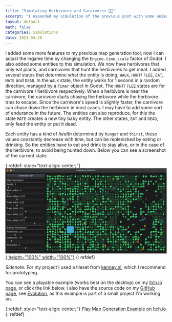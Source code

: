 ```yaml
---
title: "Simulating Herbivores and Carnivores 🦁🐮"
excerpt: "I expanded my simulation of the previous post with some animals."
layout: default
math: false
categories: Simulations
date: 2021-04-28
---
```


I added some more features to my previous map generation tool, now I can adjust the ingame time by changing the `Engine.time_scale` factor of Godot. I also added some entities to this simulation. We now have herbivores that only eat plants, and carnivores that hunt the herbivores to get meat. I added several states that determine what the entity is doing, `WALK`, `HUNT`/ `FLEE`, `EAT`, `MATE` and `DEAD`. In the `WALK` state, the entity walks for 1 second in a random direction, managed by a `Timer` object in Godot. The `HUNT`/ `FLEE` states are for the carnivore / herbivore respectively. When a herbivore is near the carnivore, the carnivore starts chasing the herbivore while the herbivore tries to escape. Since the carnivore's speed is slightly faster, the carnivore can chase down the herbivore in most cases. I may have to add some sort of endurance in the future. The entities can also reproduce, for this the state `MATE` creates a new tiny baby entity. The other states, `EAT` and `DEAD`, only feed the entity or put it dead.

Each entity has a kind of _health_ determined by `hunger` and `thirst`, these values constantly decrease with time, but can be replenished by eating or drinking. So the entities have to eat and drink to stay alive, or in the case of the herbivore, to avoid being hunted down. Below you can see a screenshot of the current state:

{:refdef: style="text-align: center;"}
[![](/assets/images/blog/2021-04-28/screenshot.png){:height="100%" width="100%"}](/assets/images/blog/2021-04-18/noisemap.png)
{: refdef}

_Sidenote:_ For my project I used a tileset from [kenney.nl](https://www.kenney.nl), which I recommend for prototyping. 

You can see a playable example (works best on the desktop) on my [itch.io page](https://divinism.itch.io), or click the link below. I also have the source code on my [GitHub page](https://github.com/divin), see [Evolution](https://github.com/divin/Evolution), as this example is part of a small project I'm working on.

{:refdef: style="text-align: center;"}
[Play Map Generation Example on Itch.io](https://divinism.itch.io/evolution)
{: refdef}